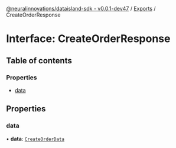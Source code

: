 [@neuralinnovations/dataisland-sdk - v0.0.1-dev47](../../README.md) / [Exports](../modules.md) / CreateOrderResponse

# Interface: CreateOrderResponse

## Table of contents

### Properties

- [data](CreateOrderResponse.md#data)

## Properties

### data

• **data**: [`CreateOrderData`](CreateOrderData.md)
